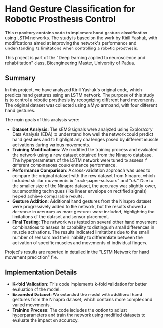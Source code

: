 # Hand Gesture Classification for Robotic Prosthesis Control

This repository contains code to implement hand gesture classification using LSTM networks. The study is based on the work by Kirill Yashuk, with modifications aimed at improving the network's performance and understanding its limitations when controlling a robotic prosthesis.

This project is part of the "Deep learning applied to neuroscience and rehabilitation" class, Bioengineering Master, University of Padua.

## Summary

In this project, we have analyzed Kirill Yashuk's original code, which predicts hand gestures using an LSTM network. The purpose of this study is to control a robotic prosthesis by recognizing different hand movements. The original dataset was collected using a Myo armband, with four different hand gestures.

The main goals of this analysis were:
- **Dataset Analysis**: The sEMG signals were analyzed using Exploratory Data Analysis (EDA) to understand how well the network could predict hand gestures and to highlight any challenges posed by different muscle activations during various movements.
- **Training Modifications**: We modified the training process and evaluated the network using a new dataset obtained from the Ninapro database. The hyperparameters of the LSTM network were tuned to assess if different combinations could enhance performance.
- **Performance Comparison**: A cross-validation approach was used to compare the original dataset with the new dataset from Ninapro, which included similar movements to "rock-paper-scissors" and "ok." Due to the smaller size of the Ninapro dataset, the accuracy was slightly lower, but smoothing techniques (like linear envelope on rectified signals) helped achieve comparable results.
- **Gesture Addition**: Additional hand gestures from the Ninapro dataset were progressively added to the network, but the results showed a decrease in accuracy as more gestures were included, highlighting the limitations of the dataset and sensor placement.
- **Final Testing**: The network was tested on several other hand movement combinations to assess its capability to distinguish small differences in muscle activations. The results indicated limitations due to the small number of sensors and their inability to differentiate between the activation of specific muscles and movements of individual fingers.

Project's results are reported in detailed in the "LSTM Network for hand movement prediction" file.

## Implementation Details

- **K-fold Validation**: This code implements k-fold validation for better evaluation of the model.
- **Expanded Dataset**: We extended the model with additional hand gestures from the Ninapro dataset, which contains more complex and varied movements.
- **Training Process**: The code includes the option to adjust hyperparameters and train the network using modified datasets to evaluate the impact on accuracy.
  
